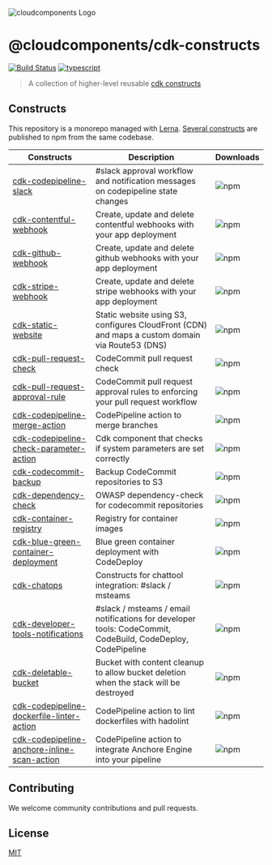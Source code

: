 ![cloudcomponents Logo](/logo.png)

# @cloudcomponents/cdk-constructs

[![Build Status](https://travis-ci.org/cloudcomponents/cdk-constructs.svg?branch=master)](https://travis-ci.org/cloudcomponents/cdk-constructs)
[![typescript](https://img.shields.io/badge/jsii-typescript-blueviolet.svg)](https://www.npmjs.com/search?q=%40cloudcomponents)

> A collection of higher-level reusable [cdk constructs](https://github.com/awslabs/aws-cdk)

## Constructs

This repository is a monorepo managed with [Lerna](https://github.com/lerna/lerna). [Several constructs](/packages) are published to npm from the same codebase.

| Constructs                                                                                           | Description                                                                                                 | Downloads                                                                                          |
| ---------------------------------------------------------------------------------------------------- | ----------------------------------------------------------------------------------------------------------- | -------------------------------------------------------------------------------------------------- |
| [cdk-codepipeline-slack](/packages/cdk-codepipeline-slack)                                           | #slack approval workflow and notification messages on codepipeline state changes                            | ![npm](https://img.shields.io/npm/dm/@cloudcomponents/cdk-codepipeline-slack)                      |
| [cdk-contentful-webhook](/packages/cdk-contentful-webhook)                                           | Create, update and delete contentful webhooks with your app deployment                                      | ![npm](https://img.shields.io/npm/dm/@cloudcomponents/cdk-contentful-webhook)                      |
| [cdk-github-webhook](/packages/cdk-github-webhook)                                                   | Create, update and delete github webhooks with your app deployment                                          | ![npm](https://img.shields.io/npm/dm/@cloudcomponents/cdk-github-webhook)                          |
| [cdk-stripe-webhook](/packages/cdk-stripe-webhook)                                                   | Create, update and delete stripe webhooks with your app deployment                                          | ![npm](https://img.shields.io/npm/dm/@cloudcomponents/cdk-stripe-webhook)                          |
| [cdk-static-website](/packages/cdk-static-website)                                                   | Static website using S3, configures CloudFront (CDN) and maps a custom domain via Route53 (DNS)             | ![npm](https://img.shields.io/npm/dm/@cloudcomponents/cdk-static-website)                          |
| [cdk-pull-request-check](/packages/cdk-pull-request-check)                                           | CodeCommit pull request check                                                                               | ![npm](https://img.shields.io/npm/dm/@cloudcomponents/cdk-pull-request-check)                      |
| [cdk-pull-request-approval-rule](/packages/cdk-pull-request-approval-rule)                           | CodeCommit pull request approval rules to enforcing your pull request workflow                              | ![npm](https://img.shields.io/npm/dm/@cloudcomponents/cdk-pull-request-approval-rule)              |
| [cdk-codepipeline-merge-action](/packages/cdk-codepipeline-merge-action)                             | CodePipeline action to merge branches                                                                       | ![npm](https://img.shields.io/npm/dm/@cloudcomponents/cdk-codepipeline-merge-action)               |
| [cdk-codepipeline-check-parameter-action](/packages/cdk-codepipeline-check-parameter-action)         | Cdk component that checks if system parameters are set correctly                                            | ![npm](https://img.shields.io/npm/dm/@cloudcomponents/cdk-codepipeline-check-parameter-action)     |
| [cdk-codecommit-backup](/packages/cdk-codecommit-backup)                                             | Backup CodeCommit repositories to S3                                                                        | ![npm](https://img.shields.io/npm/dm/@cloudcomponents/cdk-codecommit-backup)                       |
| [cdk-dependency-check](/packages/cdk-dependency-check)                                               | OWASP dependency-check for codecommit repositories                                                          | ![npm](https://img.shields.io/npm/dm/@cloudcomponents/cdk-dependency-check)                        |
| [cdk-container-registry](/packages/cdk-container-registry)                                           | Registry for container images                                                                               | ![npm](https://img.shields.io/npm/dm/@cloudcomponents/cdk-container-registry)                      |
| [cdk-blue-green-container-deployment](/packages/cdk-blue-green-container-deployment)                 | Blue green container deployment with CodeDeploy                                                             | ![npm](https://img.shields.io/npm/dm/@cloudcomponents/cdk-blue-green-container-deployment)         |
| [cdk-chatops](/packages/cdk-chatops)                                                                 | Constructs for chattool integration: #slack / msteams                                                       | ![npm](https://img.shields.io/npm/dm/@cloudcomponents/cdk-chatops)                                 |
| [cdk-developer-tools-notifications](/packages/cdk-developer-tools-notifications)                     | #slack / msteams / email notifications for developer tools: CodeCommit, CodeBuild, CodeDeploy, CodePipeline | ![npm](https://img.shields.io/npm/dm/@cloudcomponents/cdk-developer-tools-notifications)           |
| [cdk-deletable-bucket](/packages/cdk-deletable-bucket)                                               | Bucket with content cleanup to allow bucket deletion when the stack will be destroyed                       | ![npm](https://img.shields.io/npm/dm/@cloudcomponents/cdk-deletable-bucket)                        |
| [cdk-codepipeline-dockerfile-linter-action](/packages/cdk-codepipeline-dockerfile-linter-action)     | CodePipeline action to lint dockerfiles with hadolint                                                       | ![npm](https://img.shields.io/npm/dm/@cloudcomponents/cdk-codepipeline-dockerfile-linter-action)   |
| [cdk-codepipeline-anchore-inline-scan-action](/packages/cdk-codepipeline-anchore-inline-scan-action) | CodePipeline action to integrate Anchore Engine into your pipeline                                          | ![npm](https://img.shields.io/npm/dm/@cloudcomponents/cdk-codepipeline-anchore-inline-scan-action) |

## Contributing

We welcome community contributions and pull requests.

## License

[MIT](LICENSE)
